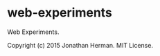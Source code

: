 web-experiments
===============

Web Experiments.

Copyright (c) 2015 Jonathan Herman. MIT License.
